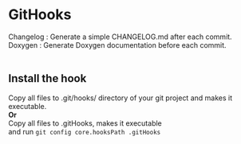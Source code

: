 **GitHooks**
============
Changelog : Generate a simple CHANGELOG.md after each commit.
Doxygen : Generate Doxygen documentation before each commit.
</br>
</br>


## Install the hook
Copy all files to .git/hooks/ directory of your git project and makes it executable.  
**Or**  
Copy all files to .gitHooks, makes it executable  
and run ```git config core.hooksPath .gitHooks```


